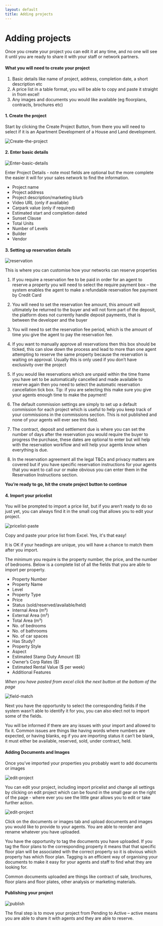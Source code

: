 ```yaml
---
layout: default
title: Adding projects
---
```



# Adding projects

Once you create your project you can edit it at any time, and no one will see it until you are ready to share it with your staff or network partners. 

#### What you will need to create your project

1.	Basic details like name of project, address, completion date, a short description etc
2.	A price list in a table format, you will be able to copy and paste it straight in from excel!
3.	Any images and documents you would like available (eg floorplans, contracts, brochures etc)

#### 1. Create the project

Start by clicking the Create Project Button, from there you will need to select if it is an Apartment Development of a House and Land development.

![Create-the-project](http://res.cloudinary.com/propconnect/image/upload/c_scale,w_628/v1443664800/HelpGuide/2015-09-23_15-39-19.png)

#### 2. Enter basic details

![Enter-basic-details](http://res.cloudinary.com/propconnect/image/upload/c_scale,w_628/v1443669012/HelpGuide/2015-09-23_15-48-32.png)

Enter Project Details - note most fields are optional but the more complete the easier it will for your sales network to find the information.

* Project name
* Project address
* Project description/marketing blurb 
* Video URL (only if available)
* Carpark value (only if required)
* Estimated start and completion dated
* Sunset Clause
* Total Units
* Number of Levels
* Builder
* Vendor

#### 3. Setting up reservation details

![reservation](http://res.cloudinary.com/propconnect/image/upload/c_scale,w_628/v1443673687/HelpGuide/2015-10-01_14-26-50.png)

This is where you can customise how your networks can reserve properties

1.	If you require a reservation fee to be paid in order for an agent to reserve a property you will need to select the require payment box – the system enables the agent to make a refundable reservation fee payment by Credit Card

2.	You will need to set the reservation fee amount, this amount will ultimately be returned to the buyer and will not form part of the deposit, the platform does not currently handle deposit payments, that is between the developer and the buyer


3.	You will need to set the reservation fee period, which is the amount of time you give the agent to pay the reservation fee.  

4.	If you want to manually approve all reservations then this box should be ticked, this can slow down the process and lead to more than one agent attempting to reserve the same property because the reservation is waiting on approval.  Usually this is only used if you don’t have exclusivity over the project


5.	If you would like reservations which are unpaid within the time frame you have set to be automatically cancelled and made available to reserve again then you need to select the automatic reservation cancellation tick box.  Tip: if you are selecting this make sure you give your agents enough time to make the payment!

6.	The default commission settings are simply to set up a default commission for each project which is useful to help you keep track of your commissions in the commissions section.  This is not published and none of your agents will ever see this field.

7.	The contract, deposit and settlement due is where you can set the number of days after the reservation you would require the buyer to progress the purchase, these dates are optional to enter but will help with the reservation workflow and will help your agents know when everything is due. 

8.	In the reservation agreement all the legal T&Cs and privacy matters are covered but if you have specific reservation instructions for your agents that you want to call our or make obvious you can enter them in the Reservation Instructions section. 

**You’re ready to go, hit the create project button to continue**

#### 4. Import your pricelist

You will be prompted to import a price list, but if you aren’t ready to do so just yet, you can always find it in the small cog that allows you to edit your project.

![pricelist-paste](http://res.cloudinary.com/propconnect/image/upload/c_scale,w_628/v1443680958/HelpGuide/2015-10-01_16-28-35.png)

Copy and paste your price list from Excel. Yes, it's that easy!

It is OK if your headings are unique, you will have a chance to match them after you import.

The minimum you require is the property number, the price, and the number of bedrooms.   Below is a complete list of all the fields that you are able to import per property.

* Property Number
* Property Name
* Level
* Property Type
* Price
* Status (sold/reserved/available/held)
* Internal Area (m²)
* External Area (m²)
* Total Area (m²)
* No. of bedrooms 
* No. of bathrooms 
* No. of car spaces
* Has Study?
* Property Style
* Aspect
* Estimated Stamp Duty Amount ($)
* Owner’s Corp Rates ($)
* Estimated Rental Value ($ per week)
* Additional Features

*When you have pasted from excel click the next button at the bottom of the page*

![field-match]( http://res.cloudinary.com/propconnect/image/upload/c_scale,w_628/v1443681795/HelpGuide/2015-10-01_16-38-01.png
)

Next you have the opportunity to select the corresponding fields if the system wasn’t able to identify it for you, you can also elect not to import some of the fields.

You will be informed if there are any issues with your import and allowed to fix it.  Common issues are things like having words where numbers are expected, or having blanks, eg if you are importing status it can’t be blank, it must either be available, reserved, sold, under contract, held.

#### Adding Documents and Images

Once you’ve imported your properties you probably want to add documents or images

![edit-project]( http://res.cloudinary.com/propconnect/image/upload/c_scale,w_628/v1444101413/HelpGuide/2015-10-06_14-16-00.png
)

You can edit your project, including import pricelist and change all settings by clicking on edit project which can be found in the small gear on the right of the page - where ever you see the little gear allows you to edit or take further action.

![edit-project]( http://res.cloudinary.com/propconnect/image/upload/c_scale,w_628/v1444101815/HelpGuide/2015-10-06_14-23-13.png)

Click on the documents or images tab and upload documents and images you would like to provide to your agents.  You are able to reorder and rename whatever you have uploaded.

You have the opportunity to tag the documents you have uploaded.  If you tag the floor plans to the corresponding property it means that that specific floor plan will be associated with the correct property so it is obvious which property has which floor plan.  Tagging is an efficient way of organising your documents to make it easy for your agents and staff to find what they are looking for.  

Common documents uploaded are things like contract of sale, brochures, floor plans and floor plates, other analysis or marketing materials. 

#### Publishing your project

![publish]( http://res.cloudinary.com/propconnect/image/upload/c_scale,w_628/v1444105053/HelpGuide/2015-10-06_15-17-24.png
)

The final step is to move your project from Pending to Active – active means you are able to share it with agents and they are able to reserve.

